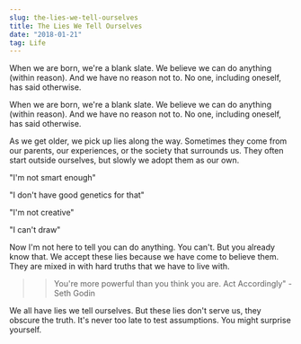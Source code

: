 ```yaml
---
slug: the-lies-we-tell-ourselves
title: The Lies We Tell Ourselves
date: "2018-01-21"
tag: Life
---
```


When we are born, we're a blank slate. We believe we can do anything (within reason). And we have no reason not to. No one, including oneself, has said otherwise.

<!-- more -->

When we are born, we're a blank slate. We believe we can do anything (within reason). And we have no reason not to. No one, including oneself, has said otherwise.

As we get older, we pick up lies along the way. Sometimes they come from our parents, our experiences, or the society that surrounds us. They often start outside ourselves, but slowly we adopt them as our own.

"I'm not smart enough"

"I don't have good genetics for that"

"I'm not creative"

"I can't draw"

Now I'm not here to tell you can do anything. You can't. But you already know that. We accept these lies because we have come to believe them. They are mixed in with hard truths that we have to live with.

> > You're more powerful than you think you are. Act Accordingly" -Seth Godin

We all have lies we tell ourselves. But these lies don't serve us, they obscure the truth. It's never too late to test assumptions. You might surprise yourself.

